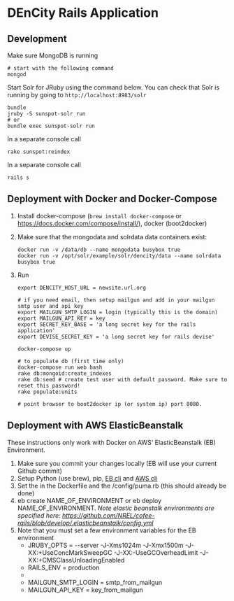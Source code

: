# DEnCity Rails Application

## Development

Make sure MongoDB is running 

```
# start with the following command
mongod
```

Start Solr for JRuby using the command below.  You can check that Solr is running by going to `http://localhost:8983/solr`

```
bundle
jruby -S sunspot-solr run
# or 
bundle exec sunspot-solr run
```

In a separate console  call

```
rake sunspot:reindex
```

In a separate console call

```
rails s
```

## Deployment with Docker and Docker-Compose

1. Install docker-compose (`brew install docker-compose` or https://docs.docker.com/compose/install/), docker (boot2docker)
1. Make sure that the mongodata and solrdata data containers exist:

    ```
    docker run -v /data/db --name mongodata busybox true
    docker run -v /opt/solr/example/solr/dencity/data --name solrdata busybox true
    ```

1. Run
    
    ```
    export DENCITY_HOST_URL = newsite.url.org
    
    # if you need email, then setup mailgun and add in your mailgun smtp user and api key
    export MAILGUN_SMTP_LOGIN = login (typically this is the domain)
    export MAILGUN_API_KEY = key
    export SECRET_KEY_BASE = 'a long secret key for the rails application'
    export DEVISE_SECRET_KEY = 'a long secret key for rails devise'
    
    docker-compose up

    # to populate db (first time only)
    docker-compose run web bash
    rake db:mongoid:create_indexes
    rake db:seed # create test user with default password. Make sure to reset this password!
    rake populate:units

    # point browser to boot2docker ip (or system ip) port 8080.
    ```

## Deployment with AWS ElasticBeanstalk

These instructions only work with Docker on AWS' ElasticBeanstalk (EB) Environment. 
 
1. Make sure you commit your changes locally (EB will use your current Github commit)
1. Setup Python (use brew), pip, [EB cli](http://docs.aws.amazon.com/elasticbeanstalk/latest/dg/eb-cli3-getting-set-up.html) and [AWS cli](http://docs.aws.amazon.com/cli/latest/userguide/cli-chap-getting-set-up.html)
1. Set the in the Dockerfile and the /config/puma.rb (this should already be done)
1. eb create NAME_OF_ENVIRONMENT or eb deploy NAME_OF_ENVIRONMENT.  *Note elastic beanstalk environments are specified here: https://github.com/NREL/cofee-rails/blob/develop/.elasticbeanstalk/config.yml*
1. Note that you must set a few environment variables for the EB environment
    * JRUBY_OPTS = --server -J-Xms1024m -J-Xmx1500m -J-XX:+UseConcMarkSweepGC -J-XX:-UseGCOverheadLimit -J-XX:+CMSClassUnloadingEnabled
    * RAILS_ENV = production
    * 
    * MAILGUN_SMTP_LOGIN = smtp_from_mailgun
    * MAILGUN_API_KEY = key_from_mailgun



